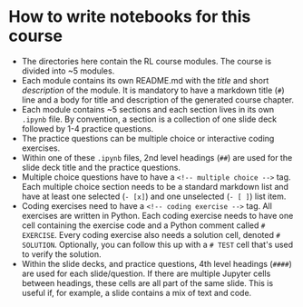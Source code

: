 # How to write notebooks for this course

- The directories here contain the RL course modules.
  The course is divided into ~5 modules.
- Each module contains its own README.md with the _title_ and short _description_ of the module. 
  It is mandatory to have a markdown title (`#`) line and a body for title and description of the generated course chapter.
- Each module contains ~5 sections and each section lives in its own `.ipynb` file. 
  By convention, a section is a collection of one slide deck followed by 1-4 practice questions.
- The practice questions can be multiple choice or interactive coding exercises.
- Within one of these `.ipynb` files, 2nd level headings (`##`) are used for the slide deck title and the practice questions.
- Multiple choice questions have to have a `<!-- multiple choice -->` tag.
  Each multiple choice section needs to be a standard markdown list and have at least one selected (`- [x]`) and one unselected (`- [ ]`) list item.
- Coding exercises need to have a `<!-- coding exercise -->` tag. All exercises are written in Python.
  Each coding exercise needs to have one cell containing the exercise code and a Python comment called `# EXERCISE`.
  Every coding exercise also needs a solution cell, denoted `# SOLUTION`.
  Optionally, you can follow this up with a `# TEST` cell that's used to verify the solution.
- Within the slide decks, and practice questions, 4th level headings (`####`) are used for each slide/question. 
  If there are multiple Jupyter cells between headings, these cells are all part of the same slide.
  This is useful if, for example, a slide contains a mix of text and code.